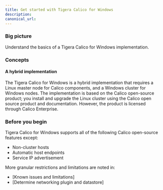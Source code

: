 ```yaml
---
title: Get started with Tigera Calico for Windows
description: 
canonical_url: 
---
```


### Big picture

Understand the basics of a Tigera Calico for Windows implementation.

### Concepts

#### A hybrid implementation

The Tigera Calico for Windows is a hybrid implementation that requires a Linux master node for Calico components, and a Windows cluster for Windows nodes. The implementation is based on the Calico open-source product; you install and upgrade the Linux cluster using the Calico open source product and documentation. However, the product is licensed through Calico Enterprise.

### Before you begin

Tigera Calico for Windows supports all of the following Calico open-source features except:

- Non-cluster hosts 
- Automatic host endpoints
- Service IP advertisement

More granular restrictions and limitations are noted in:

- [Known issues and limitations]
- [Determine networking plugin and datastore]